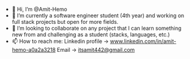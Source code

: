 - 👋 Hi, I’m @Amit-Hemo 
- 🌱 I’m currently a software engineer student (4th year) and working on full stack projects but open for more fields.
- 💞️ I’m looking to collaborate on any project that I can learn something new from and challenging as a student (stacks, languages, etc.)
- 📫 How to reach me: 
     Linkedin profile -> www.linkedin.com/in/amit-hemo-a0a2a3218
     Email -> itsamit442@gmail.com

<!---
Amit-Hemo/Amit-Hemo is a ✨ special ✨ repository because its `README.md` (this file) appears on your GitHub profile.
You can click the Preview link to take a look at your changes.
--->
